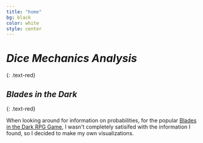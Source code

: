 ```yaml
---
title: "home"
bg: black
color: white
style: center
---
```


# *Dice Mechanics Analysis*
{: .text-red}

## *Blades in the Dark*
{: .text-red}

When looking around for information on probabilities, for the popular [Blades in the Dark RPG Game](https://bladesinthedark.com/), I wasn't completely satisifed with the information I found, so I decided to make my own visualizations.

  

